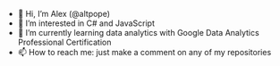 - 👋 Hi, I’m Alex (@altpope)
- 👀 I’m interested in C# and JavaScript
- 🌱 I’m currently learning data analytics with Google Data Analytics Professional Certification
- 📫 How to reach me: just make a comment on any of my repositories

<!---
altpope/altpope is a ✨ special ✨ repository because its `README.md` (this file) appears on your GitHub profile.
You can click the Preview link to take a look at your changes.
--->
